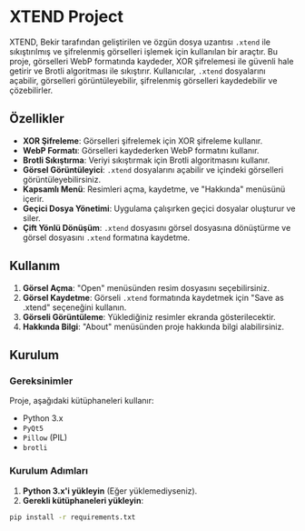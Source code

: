 # XTEND Project

XTEND, Bekir tarafından geliştirilen ve özgün dosya uzantısı `.xtend` ile sıkıştırılmış ve şifrelenmiş görselleri işlemek için kullanılan bir araçtır. Bu proje, görselleri WebP formatında kaydeder, XOR şifrelemesi ile güvenli hale getirir ve Brotli algoritması ile sıkıştırır. Kullanıcılar, `.xtend` dosyalarını açabilir, görselleri görüntüleyebilir, şifrelenmiş görselleri kaydedebilir ve çözebilirler.

## Özellikler

- **XOR Şifreleme**: Görselleri şifrelemek için XOR şifreleme kullanır.
- **WebP Formatı**: Görselleri kaydederken WebP formatını kullanır.
- **Brotli Sıkıştırma**: Veriyi sıkıştırmak için Brotli algoritmasını kullanır.
- **Görsel Görüntüleyici**: `.xtend` dosyalarını açabilir ve içindeki görselleri görüntüleyebilirsiniz.
- **Kapsamlı Menü**: Resimleri açma, kaydetme, ve "Hakkında" menüsünü içerir.
- **Geçici Dosya Yönetimi**: Uygulama çalışırken geçici dosyalar oluşturur ve siler.
- **Çift Yönlü Dönüşüm**: `.xtend` dosyasını görsel dosyasına dönüştürme ve görsel dosyasını `.xtend` formatına kaydetme.

## Kullanım

1. **Görsel Açma**: "Open" menüsünden resim dosyasını seçebilirsiniz.
2. **Görsel Kaydetme**: Görseli `.xtend` formatında kaydetmek için "Save as .xtend" seçeneğini kullanın.
3. **Görseli Görüntüleme**: Yüklediğiniz resimler ekranda gösterilecektir.
4. **Hakkında Bilgi**: "About" menüsünden proje hakkında bilgi alabilirsiniz.

## Kurulum

### Gereksinimler

Proje, aşağıdaki kütüphaneleri kullanır:

- Python 3.x
- `PyQt5`
- `Pillow` (PIL)
- `brotli`

### Kurulum Adımları

1. **Python 3.x'i yükleyin** (Eğer yüklemediyseniz).
2. **Gerekli kütüphaneleri yükleyin**:

```bash
pip install -r requirements.txt
